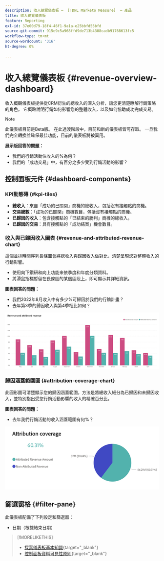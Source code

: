 ```yaml
---
description: 收入總覽儀表板 —  [!DNL Marketo Measure]  — 產品
title: 收入總覽儀表板
feature: Reporting
exl-id: 37e00d79-18f4-46f1-9a1a-e25bbfd55bfd
source-git-commit: 915e9c5a968ffd9de713b4308cadb91768613fc5
workflow-type: tm+mt
source-wordcount: '316'
ht-degree: 0%

---
```


# 收入總覽儀表板 {#revenue-overview-dashboard}

收入概觀儀表板提供從CRM衍生的總收入的深入分析，讓您更清楚瞭解行銷策略的角色。 它概略說明行銷如何影響您的整體收入，以及如何協助成功完成交易。

>[!NOTE]
>
>此儀表板目前是Beta版。 在此過渡階段中，目前和新的儀表板皆可存取。 一旦我們完全轉換並確保最佳功能，目前的儀表板將被棄用。

**展示板回答的問題：**

* 我們的行銷活動佔收入的%為何？
* 我們的「成功交易」中，有百分之多少受到行銷活動的影響？

## 控制面板元件 {#dashboard-components}

### KPI動態磚 {#kpi-tiles}

* **總收入**：來自「成功的已關閉」商機的總收入，包括沒有接觸點的商機。
* **交易總數**：「成功的已關閉」商機數目，包括沒有接觸點的商機。
* **已歸因的收入**：包含接觸點的「已結束的勝利」商機的總收入。
* **已歸因的交易**：具有接觸點的「成功結案」機會數目。

### 收入與已歸因收入圖表 {#revenue-and-attributed-revenue-chart}

這個並排時間序列長條圖會將總收入與歸因收入做對比，清楚呈現您對整體收入的行銷影響。

* 使用向下鑽研和向上功能來依季度和年度分類資料。
* 將滑鼠指標暫留在長條圖的某個區段上，即可顯示其詳細資訊。

**圖表回答的問題：**

* 我們2022年8月收入中有多少%可歸因於我們的行銷計畫？
* 去年第3季的歸因收入與第4季相比如何？

![](assets/revenue-overview-dashboard-1.png)

### 歸因涵蓋範圍圖 {#attribution-coverage-chart}

此圓形圖可清楚顯示您的歸因涵蓋範圍，方法是將總收入細分為已歸因和未歸因收入，並特別指出受您行銷活動影響的收入的精確百分比。

**圖表回答的問題：**

* 去年我們行銷活動的收入涵蓋範圍有何%？

![](assets/revenue-overview-dashboard-2.png)

## 篩選窗格 {#filter-pane}

此儀表板配備了下列設定和篩選器：

* 日期（根據結束日期）

>[!MORELIKETHIS]
>
>* [探索儀表板基本知識](/help/marketo-measure-discover-ui/dashboards/discover-dashboard-basics.md){target="_blank"}
>* [控制面板資料可見性原則](/help/marketo-measure-discover-ui/dashboards/dashboard-data-visibility-policy.md){target="_blank"}

